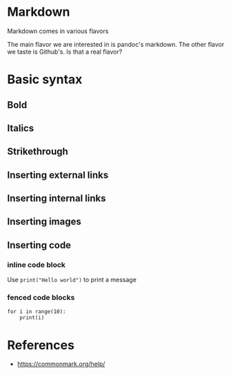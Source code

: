
# Markdown

Markdown comes in various flavors

The main flavor we are interested in is pandoc's markdown. The other flavor 
we taste is Github's. Is that a real flavor?

# Basic syntax

## Bold
## Italics
## Strikethrough
## Inserting external links
## Inserting internal links
## Inserting images
## Inserting code

### inline code block

Use `print("Hello world")` to print a message

### fenced code blocks

```
for i in range(10):
    print(i)
```

# References

- <https://commonmark.org/help/>
